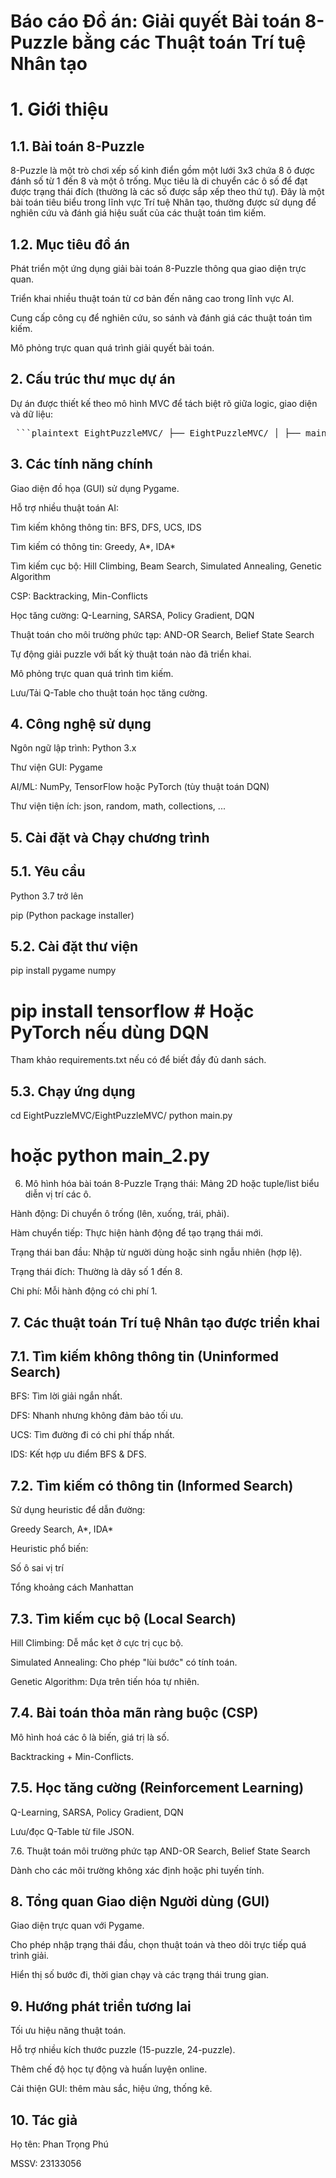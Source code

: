 # Báo cáo Đồ án: Giải quyết Bài toán 8-Puzzle bằng các Thuật toán Trí tuệ Nhân tạo

# 1. Giới thiệu
## 1.1. Bài toán 8-Puzzle
8-Puzzle là một trò chơi xếp số kinh điển gồm một lưới 3x3 chứa 8 ô được đánh số từ 1 đến 8 và một ô trống. Mục tiêu là di chuyển các ô số để đạt được trạng thái đích (thường là các số được sắp xếp theo thứ tự). Đây là một bài toán tiêu biểu trong lĩnh vực Trí tuệ Nhân tạo, thường được sử dụng để nghiên cứu và đánh giá hiệu suất của các thuật toán tìm kiếm.

## 1.2. Mục tiêu đồ án
Phát triển một ứng dụng giải bài toán 8-Puzzle thông qua giao diện trực quan.

Triển khai nhiều thuật toán từ cơ bản đến nâng cao trong lĩnh vực AI.

Cung cấp công cụ để nghiên cứu, so sánh và đánh giá các thuật toán tìm kiếm.

Mô phỏng trực quan quá trình giải quyết bài toán.

## 2. Cấu trúc thư mục dự án
Dự án được thiết kế theo mô hình MVC để tách biệt rõ giữa logic, giao diện và dữ liệu:
<pre lang="markdown"> ```plaintext EightPuzzleMVC/ ├── EightPuzzleMVC/ │ ├── main.py │ ├── main_2.py │ ├── README.md │ ├── app/ │ │ ├── __init__.py │ │ ├── controllers/ │ │ │ └── game_controller.py │ │ ├── models/ │ │ │ ├── puzzle_game.py │ │ │ ├── puzzle_state.py │ │ │ └── solvers/ │ │ │ ├── local_search_solvers.py │ │ │ ├── rl_agents.py │ │ │ ├── search_solvers.py │ │ │ └── solver_base.py │ │ ├── views/ │ │ │ └── pygame_view.py │ ├── data/ │ │ ├── q_table_8puzzle.json │ │ └── sarsa_q_table_8puzzle.json ``` </pre>

## 3. Các tính năng chính
Giao diện đồ họa (GUI) sử dụng Pygame.

Hỗ trợ nhiều thuật toán AI:

Tìm kiếm không thông tin: BFS, DFS, UCS, IDS

Tìm kiếm có thông tin: Greedy, A*, IDA*

Tìm kiếm cục bộ: Hill Climbing, Beam Search, Simulated Annealing, Genetic Algorithm

CSP: Backtracking, Min-Conflicts

Học tăng cường: Q-Learning, SARSA, Policy Gradient, DQN

Thuật toán cho môi trường phức tạp: AND-OR Search, Belief State Search

Tự động giải puzzle với bất kỳ thuật toán nào đã triển khai.

Mô phỏng trực quan quá trình tìm kiếm.

Lưu/Tải Q-Table cho thuật toán học tăng cường.

## 4. Công nghệ sử dụng
Ngôn ngữ lập trình: Python 3.x

Thư viện GUI: Pygame

AI/ML: NumPy, TensorFlow hoặc PyTorch (tùy thuật toán DQN)

Thư viện tiện ích: json, random, math, collections, ...

## 5. Cài đặt và Chạy chương trình
## 5.1. Yêu cầu
Python 3.7 trở lên

pip (Python package installer)

## 5.2. Cài đặt thư viện
pip install pygame numpy
# pip install tensorflow    # Hoặc PyTorch nếu dùng DQN
Tham khảo requirements.txt nếu có để biết đầy đủ danh sách.

## 5.3. Chạy ứng dụng

cd EightPuzzleMVC/EightPuzzleMVC/
python main.py
# hoặc python main_2.py
6. Mô hình hóa bài toán 8-Puzzle
Trạng thái: Mảng 2D hoặc tuple/list biểu diễn vị trí các ô.

Hành động: Di chuyển ô trống (lên, xuống, trái, phải).

Hàm chuyển tiếp: Thực hiện hành động để tạo trạng thái mới.

Trạng thái ban đầu: Nhập từ người dùng hoặc sinh ngẫu nhiên (hợp lệ).

Trạng thái đích: Thường là dãy số 1 đến 8.

Chi phí: Mỗi hành động có chi phí 1.

## 7. Các thuật toán Trí tuệ Nhân tạo được triển khai
## 7.1. Tìm kiếm không thông tin (Uninformed Search)
BFS: Tìm lời giải ngắn nhất.

DFS: Nhanh nhưng không đảm bảo tối ưu.

UCS: Tìm đường đi có chi phí thấp nhất.

IDS: Kết hợp ưu điểm BFS & DFS.

## 7.2. Tìm kiếm có thông tin (Informed Search)
Sử dụng heuristic để dẫn đường:

Greedy Search, A*, IDA*

Heuristic phổ biến:

Số ô sai vị trí

Tổng khoảng cách Manhattan

## 7.3. Tìm kiếm cục bộ (Local Search)
Hill Climbing: Dễ mắc kẹt ở cực trị cục bộ.

Simulated Annealing: Cho phép "lùi bước" có tính toán.

Genetic Algorithm: Dựa trên tiến hóa tự nhiên.

## 7.4. Bài toán thỏa mãn ràng buộc (CSP)
Mô hình hoá các ô là biến, giá trị là số.

Backtracking + Min-Conflicts.

## 7.5. Học tăng cường (Reinforcement Learning)
Q-Learning, SARSA, Policy Gradient, DQN

Lưu/đọc Q-Table từ file JSON.

7.6. Thuật toán môi trường phức tạp
AND-OR Search, Belief State Search

Dành cho các môi trường không xác định hoặc phi tuyến tính.

## 8. Tổng quan Giao diện Người dùng (GUI)
Giao diện trực quan với Pygame.

Cho phép nhập trạng thái đầu, chọn thuật toán và theo dõi trực tiếp quá trình giải.

Hiển thị số bước đi, thời gian chạy và các trạng thái trung gian.

## 9. Hướng phát triển tương lai
Tối ưu hiệu năng thuật toán.

Hỗ trợ nhiều kích thước puzzle (15-puzzle, 24-puzzle).

Thêm chế độ học tự động và huấn luyện online.

Cải thiện GUI: thêm màu sắc, hiệu ứng, thống kê.
 
## 10. Tác giả
Họ tên: Phan Trọng Phú

MSSV: 23133056
